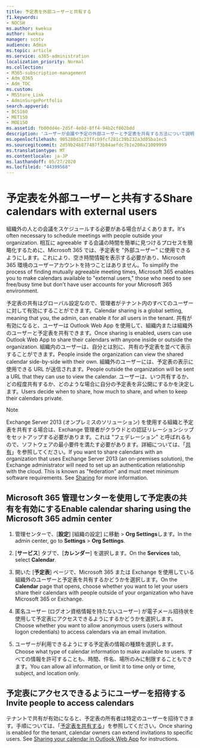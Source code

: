 ```yaml
---
title: 予定表を外部ユーザーと共有する
f1.keywords:
- NOCSH
ms.author: kwekua
author: kwekua
manager: scotv
audience: Admin
ms.topic: article
ms.service: o365-administration
localization_priority: Normal
ms.collection:
- M365-subscription-management
- Adm_O365
- Adm_TOC
ms.custom:
- MSStore_Link
- AdminSurgePortfolio
search.appverid:
- BCS160
- MET150
- MOE150
ms.assetid: fb00dd4e-2d5f-4e8d-8ff4-94b2cf002bdd
description: 'ユーザーが会議や予定の外部ユーザーと予定表を共有する方法について説明します。 '
ms.openlocfilehash: 905280d3c23ffcb9fcf281c39b232a3d05ba1ec5
ms.sourcegitcommit: 2d59b24b877487f3b84aefdc7b1e200a21009999
ms.translationtype: MT
ms.contentlocale: ja-JP
ms.lasthandoff: 05/27/2020
ms.locfileid: "44399568"
---
```

# <a name="share-calendars-with-external-users"></a><span data-ttu-id="be3da-103">予定表を外部ユーザーと共有する</span><span class="sxs-lookup"><span data-stu-id="be3da-103">Share calendars with external users</span></span>

<span data-ttu-id="be3da-104">組織外の人との会議をスケジュールする必要がある場合がよくあります。</span><span class="sxs-lookup"><span data-stu-id="be3da-104">It's often necessary to schedule meetings with people outside your organization.</span></span> <span data-ttu-id="be3da-105">相互に agreeable する会議の時間を簡単に見つけるプロセスを簡略化するために、Microsoft 365 では、予定表を "外部ユーザー" に使用できるようにします。これにより、空き時間情報を表示する必要があり、Microsoft 365 環境のユーザーアカウントを持つことはありません。</span><span class="sxs-lookup"><span data-stu-id="be3da-105">To simplify the process of finding mutually agreeable meeting times, Microsoft 365 enables you to make calendars available to "external users," those who need to see free/busy time but don't have user accounts for your Microsoft 365 environment.</span></span>
  
<span data-ttu-id="be3da-106">予定表の共有はグローバル設定なので、管理者がテナント内のすべてのユーザーに対して有効にすることができます。</span><span class="sxs-lookup"><span data-stu-id="be3da-106">Calendar sharing is a global setting, meaning that you, the admin, can enable it for all users in the tenant.</span></span> <span data-ttu-id="be3da-107">共有が有効になると、ユーザーは Outlook Web App を使用して、組織内または組織外のユーザーと予定表を共有できます。</span><span class="sxs-lookup"><span data-stu-id="be3da-107">Once sharing is enabled, users can use Outlook Web App to share their calendars with anyone inside or outside the organization.</span></span> <span data-ttu-id="be3da-108">組織内のユーザーは、自分とは別に、共有の予定表を並べて表示することができます。</span><span class="sxs-lookup"><span data-stu-id="be3da-108">People inside the organization can view the shared calendar side-by-side with their own.</span></span> <span data-ttu-id="be3da-109">組織外のユーザーには、予定表の表示に使用できる URL が送信されます。</span><span class="sxs-lookup"><span data-stu-id="be3da-109">People outside the organization will be sent a URL that they can use to view the calendar.</span></span> <span data-ttu-id="be3da-110">ユーザーは、いつ共有するか、どの程度共有するか、どのような場合に自分の予定表を非公開にするかを決定します。</span><span class="sxs-lookup"><span data-stu-id="be3da-110">Users decide when to share, how much to share, and when to keep their calendars private.</span></span>
  
> [!NOTE]
> <span data-ttu-id="be3da-p103">Exchange Server 2013 (オンプレミスのソリューション) を使用する組織と予定表を共有する場合は、Exchange 管理者がクラウドとの認証リレーションシップをセットアップする必要があります。これは "フェデレーション" と呼ばれるもので、ソフトウェアの最小要件を満たす必要があります。詳細については、「[共有](https://technet.microsoft.com/library/dd638083%28v=exchg.150%29.aspx)」を参照してください。</span><span class="sxs-lookup"><span data-stu-id="be3da-p103">If you want to share calendars with an organization that uses Exchange Server 2013 (an on-premises solution), the Exchange administrator will need to set up an authentication relationship with the cloud. This is known as "federation" and must meet minimum software requirements. See [Sharing](https://technet.microsoft.com/library/dd638083%28v=exchg.150%29.aspx) for more information.</span></span> 
  
## <a name="enable-calendar-sharing-using-the-microsoft-365-admin-center"></a><span data-ttu-id="be3da-114">Microsoft 365 管理センターを使用して予定表の共有を有効にする</span><span class="sxs-lookup"><span data-stu-id="be3da-114">Enable calendar sharing using the Microsoft 365 admin center</span></span>

1. <span data-ttu-id="be3da-115">管理センターで、[**設定**] [組織の設定] に移動 \> **Org Settings**します。</span><span class="sxs-lookup"><span data-stu-id="be3da-115">In the admin center, go to **Settings** \> **Org Settings**.</span></span> 
    
2. <span data-ttu-id="be3da-116">[**サービス**] タブで、[**カレンダー**] を選択します。</span><span class="sxs-lookup"><span data-stu-id="be3da-116">On the **Services** tab, select **Calendar**.</span></span>
  
3. <span data-ttu-id="be3da-117">開いた [**予定表**] ページで、Microsoft 365 または Exchange を使用している組織外のユーザーと予定表を共有するかどうかを選択します。</span><span class="sxs-lookup"><span data-stu-id="be3da-117">On the **Calendar** page that opens, choose whether you want to let your users share their calendars with people outside of your organization who have Microsoft 365 or Exchange.</span></span>
    
4. <span data-ttu-id="be3da-118">匿名ユーザー (ログオン資格情報を持たないユーザー) が電子メール招待状を使用して予定表にアクセスできるようにするかどうかを選択します。</span><span class="sxs-lookup"><span data-stu-id="be3da-118">Choose whether you want to allow anonymous users (users without logon credentials) to access calendars via an email invitation.</span></span>

5. <span data-ttu-id="be3da-119">ユーザーが利用できるようにする予定表の情報の種類を選択します。</span><span class="sxs-lookup"><span data-stu-id="be3da-119">Choose what type of calendar information to make available to users.</span></span> <span data-ttu-id="be3da-120">すべての情報を許可することも、時間、件名、場所のみに制限することもできます。</span><span class="sxs-lookup"><span data-stu-id="be3da-120">You can allow all information, or limit it to time only or time, subject, and location only.</span></span>

    
## <a name="invite-people-to-access-calendars"></a><span data-ttu-id="be3da-121">予定表にアクセスできるようにユーザーを招待する</span><span class="sxs-lookup"><span data-stu-id="be3da-121">Invite people to access calendars</span></span>

<span data-ttu-id="be3da-p105">テナントで共有が有効になると、予定表の所有者は特定のユーザーを招待できます。手順については、「[予定表を共有する](https://support.office.com/article/7ecef8ae-139c-40d9-bae2-a23977ee58d5.aspx)」を参照してください。</span><span class="sxs-lookup"><span data-stu-id="be3da-p105">Once sharing is enabled for the tenant, calendar owners can extend invitations to specific users. See [Sharing your calendar in Outlook Web App](https://support.office.com/article/7ecef8ae-139c-40d9-bae2-a23977ee58d5.aspx) for instructions.</span></span> 
  
